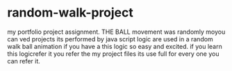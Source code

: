 # random-walk-project
my portfolio project assignment.
THE BALL movement was randomly moyou can ved projects its performed  by java script logic are used in a random walk ball animation if you have a this logic so easy and excited.
if you learn this logicrefer it you refer the my project files its use full for every one you can refer it.
